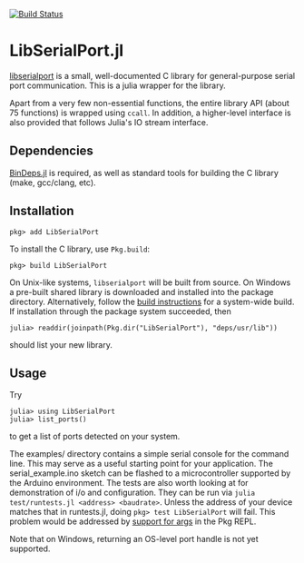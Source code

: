 [![Build Status](https://travis-ci.com/andrewadare/LibSerialPort.jl.svg?branch=master)](https://travis-ci.com/andrewadare/LibSerialPort.jl)

# LibSerialPort.jl

[libserialport](http://sigrok.org/wiki/Libserialport) is a small, well-documented C library for general-purpose serial port communication. This is a julia wrapper for the library.

Apart from a very few non-essential functions, the entire library API (about 75 functions) is wrapped using `ccall`. In addition, a higher-level interface is also provided that follows Julia's IO stream interface.


## Dependencies

[BinDeps.jl](https://github.com/JuliaLang/BinDeps.jl) is required, as well as standard tools for building the C library (make, gcc/clang, etc).


## Installation

    pkg> add LibSerialPort

To install the C library, use `Pkg.build`:

    pkg> build LibSerialPort

On Unix-like systems, `libserialport` will be built from source. On Windows a pre-built shared library is downloaded and installed into the package directory. Alternatively, follow the [build instructions](http://sigrok.org/wiki/Libserialport) for a system-wide build. If installation through the package system succeeded, then

    julia> readdir(joinpath(Pkg.dir("LibSerialPort"), "deps/usr/lib"))

should list your new library.

## Usage

Try

    julia> using LibSerialPort
    julia> list_ports()

to get a list of ports detected on your system.

The examples/ directory contains a simple serial console for the command line. This may serve as a useful starting point for your application. The serial_example.ino sketch can be flashed to a microcontroller supported by the Arduino environment. The tests are also worth looking at for demonstration of i/o and configuration. They can be run via `julia test/runtests.jl <address> <baudrate>`. Unless the address of your device matches that in runtests.jl, doing `pkg> test LibSerialPort` will fail. This problem would be addressed by [support for args](https://github.com/JuliaLang/Pkg.jl/issues/518) in the Pkg REPL.

Note that on Windows, returning an OS-level port handle is not yet supported.
